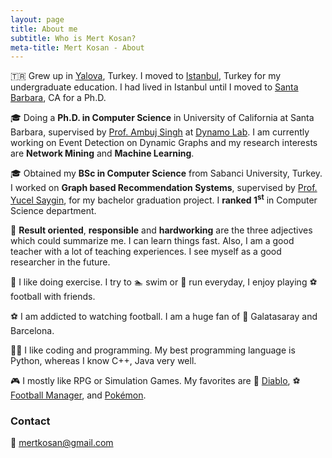 ```yaml
---
layout: page
title: About me
subtitle: Who is Mert Kosan?
meta-title: Mert Kosan - About
---
```


🇹🇷 Grew up in [Yalova](https://www.google.com/maps/place/Yalova,+Yalova+Merkez%2FYalova,+Turkey/@40.6539192,29.2793442,16.5z/data=!4m5!3m4!1s0x14cafacc286b4cb1:0xb60ab599f8c5d1d0!8m2!3d40.654895!4d29.284186), Turkey. I moved to [Istanbul](https://www.google.com/maps/place/%C4%B0stanbul,+Turkey/@41.0052363,28.8717536,11z/data=!3m1!4b1!4m5!3m4!1s0x14caa7040068086b:0xe1ccfe98bc01b0d0!8m2!3d41.0082376!4d28.9783589), Turkey for my undergraduate education. I had lived in Istanbul until I moved to [Santa Barbara](https://www.google.com/maps/place/Santa+Barbara,+CA/@34.398582,-119.7849608,13z/data=!3m1!4b1!4m5!3m4!1s0x80e914c76f2d83d5:0xc8d13a64d7ba7648!8m2!3d34.4208305!4d-119.6981901), CA for a Ph.D.

🎓 Doing a **Ph.D. in Computer Science** in University of California at Santa Barbara, supervised by [Prof. Ambuj Singh](https://sites.cs.ucsb.edu/~ambuj/) at [Dynamo Lab](https://dynamo.cs.ucsb.edu/). I am currently working on Event Detection on Dynamic Graphs and my research interests are **Network Mining** and **Machine Learning**.

🎓 Obtained my **BSc in Computer Science** from Sabanci University, Turkey. I worked on **Graph based Recommendation Systems**, supervised by [Prof. Yucel Saygin](http://people.sabanciuniv.edu/ysaygin/), for my bachelor graduation project. I **ranked 1<sup>st</sup>** in Computer Science department.

🧠 **Result oriented**, **responsible** and **hardworking** are the three adjectives which could summarize me. I can learn things fast. Also, I am a good teacher with a lot of teaching experiences. I see myself as a good researcher in the future.

💪 I like doing exercise. I try to 🏊 swim or 🏃 run everyday, I enjoy playing ⚽ football with friends.

⚽ I am addicted to watching football. I am a huge fan of 🦁 Galatasaray and Barcelona.

👨‍💻 I like coding and programming. My best programming language is Python, whereas I know C++, Java very well.

🎮 I mostly like RPG or Simulation Games. My favorites are 👹 [Diablo](https://us.diablo3.com/en/), ⚽ [Football Manager](https://www.footballmanager.com/), and [Pokémon](https://www.pokemon.com/us/).

### Contact

📧 mertkosan@gmail.com
